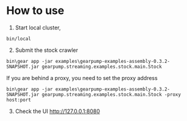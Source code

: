 How to use
===================
1. Start local cluster, 
  ```
  bin/local
  ```
2. Submit the stock crawler
  ```
  bin\gear app -jar examples\gearpump-examples-assembly-0.3.2-SNAPSHOT.jar gearpump.streaming.examples.stock.main.Stock
  ```
  
  If you are behind  a proxy, you need to set the proxy address
  ```
  bin\gear app -jar examples\gearpump-examples-assembly-0.3.2-SNAPSHOT.jar gearpump.streaming.examples.stock.main.Stock -proxy host:port
  ```
  
3. Check the UI
  http://127.0.0.1:8080  
  